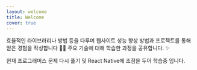 ```yaml
---
layout: welcome
title: Welcome
cover: true
---
```


<!--author-->

효율적인 라이브러리나 방법 등을 다루며 웹사이트 성능 향상 방법과 프로젝트를 통해 얻은 경험을 작성합니다 🙇‍♂️
주요 기술에 대해 학습한 과정을 공유합니다. ✨

현재 프로그래머스 문제 다시 풀기 및 React Native에 초점을 두어 학습중 입니다.

<!--posts-->
